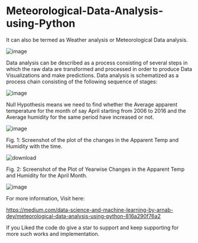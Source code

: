 # Meteorological-Data-Analysis-using-Python

It can also be termed as Weather analysis or Meteorological Data analysis.

![image](https://user-images.githubusercontent.com/22562694/122146578-fbbe1a00-ce74-11eb-958d-4ce18a21eef2.png)

Data analysis can be described as a process consisting of several steps in which the raw data are transformed and processed in order to produce Data Visualizations and make predictions. Data analysis is schematized as a process chain consisting of the following sequence of stages:

![image](https://user-images.githubusercontent.com/22562694/121211631-43074200-c89a-11eb-8ed3-543b449f1096.png)

Null Hypothesis means we need to find whether the Average apparent temperature for the month of say April starting from 2006 to 2016 and the Average humidity for the same period have increased or not.

![image](https://user-images.githubusercontent.com/22562694/121211708-54e8e500-c89a-11eb-9f37-3942888c1e4a.png)

Fig. 1: Screenshot of the plot of the changes in the Apparent Temp and Humidity with the time.


![download](https://user-images.githubusercontent.com/22562694/122056458-3ab58680-ce07-11eb-9b45-c269a055c48c.png)

Fig. 2: Screenshot of the Plot of Yearwise Changes in the Apparent Temp and Humidity for the April Month.

![image](https://user-images.githubusercontent.com/22562694/122056968-c29b9080-ce07-11eb-89ca-b16ed53f235d.png)


For more information, Visit here:

https://medium.com/data-science-and-machine-learning-by-arnab-dey/meteorological-data-analysis-using-python-816a290f76a2

If you Liked the code do give a star to support and keep supporting for more such works and implementation.

